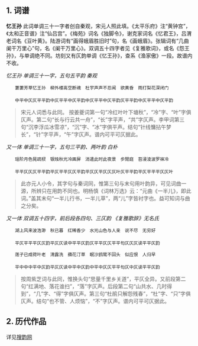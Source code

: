 ## 1. 词谱

**忆王孙** 此词单调三十一字者创自秦观，宋元人照此填。《太平乐府》注“黄钟宫”，《太和正音谱》注“仙吕宫”。《梅苑》词名《独脚令》，谢克家词名《忆君王》，吕渭老词名《豆叶黄》。陆游词有“画得蛾眉胜旧时”句，名《画蛾眉》。张辑词有“几曲阑干万里心”句，名《阑干万里心》。双调五十四字者见《复雅歌词》，或名《怨王孙》，与单调绝不同。坊刻又有仄韵单调《忆王孙》，查系《渔家傲》一段。故谱内不收。

*忆王孙 单调三十一字，五句五平韵 秦观* 
```
　　萋萋芳草忆王孙　柳外楼高空断魂　杜宇声声不忍闻　欲黄昏　雨打梨花深闭门　
　　
　　中平中仄仄平平韵中仄平平中仄平韵中仄平平中仄平韵仄平平韵中仄平平中仄平韵
```


>宋元人词悉与此同。 按姜夔词第一句“冷红叶叶下塘秋”，“冷”字、“叶”字俱仄声。第二句“长与行云共一舟”，“长”字平声，“共”字仄声。李甲词第三句“沉李浮瓜冰雪凉”，“沉”字、“冰”字俱平声。结句“针线慵拈午梦长”，“针”字平声，“午”字仄声。谱内可平可仄据此。

*又一体 单调三十一字，五句三平韵、两叶韵 白朴* 
```
　　瑶阶月色晃疏棂　银烛秋光冷画屏　消遣此时此夜景　步閒庭　苔浸淩波罗袜冷　
　　
　　平平仄仄仄平平韵平仄平平仄仄平韵平仄仄平仄仄仄叶仄平平韵平仄平平平仄仄叶
```


>此亦元人小令，其字句与秦词同，惟第三句与末句用叶韵异，可见词曲一源，所辨只在用韵不同也。明杨慎《词林万选》云：“元曲《一半儿》，即此词。”盖其末句“一半儿行书，一半儿草”，两“儿”字皆衬字也。益可知词与曲之分矣。

*又一体 双调五十四字，前后段各四句、三仄韵 《复雅歌辞》无名氏* 
```
　　湖上风来波浩渺　秋已暮　红稀香少　水光山色与人亲　说不尽　无穷好　
　　
　　平仄平平平仄仄韵平仄仄读中平平仄韵仄平平仄仄平平句仄仄仄读平平仄韵

　　莲子已成荷叶老　清露洗　蘋花汀草　眠沙鸥鹭不回头　似应恨　人归早　
　　
　　平中中中平中仄韵平仄仄读中平中仄韵中平中仄仄平平句仄中仄读平平仄韵
```

>按周紫芝词与此同，惟换头句“思量千里乡关道”，平仄全异。又前段第二句“红满地、落花谁扫”，“落”字仄声。后段第二句“山共水、几时得到”，“几”字、“得”字俱仄声。第三句“杜鹃只解怨残春”，“杜”字、“只”字俱仄声。结句“也不管、人烦恼”，“不”字仄声。谱内可平可仄据此。


## 2. 历代作品
详见[搜韵网](http://sou-yun.com/QueryCiTune.aspx?id=52)
